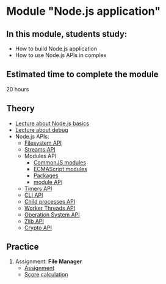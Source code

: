 # Module "Node.js application"

## In this module, students study:

- How to build Node.js application
- How to use Node.js APIs in complex

## Estimated time to complete the module
20 hours

## Theory 
- [Lecture about Node.js basics](https://youtu.be/dcdjTqKV2_Q)
- [Lecture about debug](https://youtu.be/BP2I6VblN8U)
- Node.js APIs:
  - [Filesystem API](https://nodejs.org/dist/latest-v16.x/docs/api/fs.html)
  - [Streams API](https://nodejs.org/dist/latest-v16.x/docs/api/stream.html)
  - Modules API
    - [CommonJS modules](https://nodejs.org/dist/latest-v16.x/docs/api/modules.html)
    - [ECMAScript modules](https://nodejs.org/dist/latest-v16.x/docs/api/esm.html)
    - [Packages](https://nodejs.org/dist/latest-v16.x/docs/api/packages.html)
    - [module API](https://nodejs.org/dist/latest-v16.x/docs/api/module.html)
  - [Timers API](https://nodejs.org/en/docs/guides/timers-in-node/)
  - [CLI API](https://nodejs.org/dist/latest-v16.x/docs/api/cli.html)
  - [Child processes API](https://nodejs.org/dist/latest-v16.x/docs/api/child_process.html)
  - [Worker Threads API](https://nodejs.org/dist/latest-v16.x/docs/api/worker_threads.html)
  - [Operation System API](https://nodejs.org/dist/latest-v16.x/docs/api/os.html)
  - [Zlib API](https://nodejs.org/dist/latest-v16.x/docs/api/zlib.html)
  - [Crypto API](https://nodejs.org/dist/latest-v16.x/docs/api/crypto.html)

## Practice
1. Assignment: **File Manager**
    - [Assignment](https://github.com/AlreadyBored/nodejs-assignments/blob/main/assignments/file-manager/assignment.md)
    - [Score calculation](https://github.com/AlreadyBored/nodejs-assignments/blob/main/assignments/file-manager/score.md)